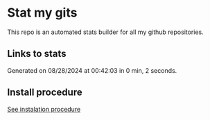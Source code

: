 # Stat my gits

This repo is an automated stats builder for all my github repositories.

## Links to stats


Generated on 08/28/2024 at 00:42:03 in 0 min, 2 seconds.

## Install procedure

[See instalation procedure](./src/install.md)
